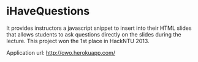 # iHaveQuestions
It provides instructors a javascript snippet to insert into their HTML slides that allows students to ask questions directly on the slides during the lecture. This project won the 1st place in HackNTU 2013.

Application url: http://owo.herokuapp.com/ 
